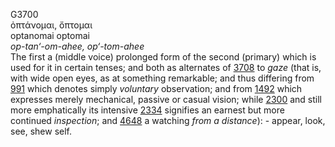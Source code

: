 <body>
  <p>G3700<br>  ὀπτάνομαι, ὄπτομαι  <br> optanomai  optomai  <br><i>op-tan‘-om-ahee,</i> <i>op‘-tom-ahee </i><br>The first a (middle voice) prolonged form of the second (primary) which is used for it in certain tenses; and both as alternates of <a href="g3708.htm">3708</a>  to <i>gaze</i> (that is, with wide open eyes, as at something remarkable; and thus differing from <a href="g0991.htm">991</a>  which denotes simply <i>voluntary</i> observation; and from <a href="g1492.htm">1492</a>  which expresses merely mechanical, passive or casual vision; while <a href="g2300.htm">2300</a>  and still more emphatically its intensive <a href="g2334.htm">2334</a>  signifies an earnest but more continued <i>inspection</i>; and <a href="g4648.htm">4648</a> a watching <i>from</i> <i>a</i> <i>distance</i>): - appear, look, see, shew self.<br></p>
 </body>